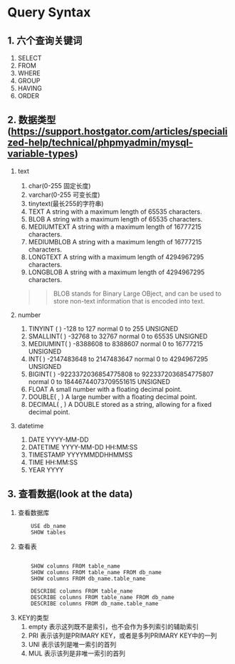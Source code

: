 # Query Syntax

## 1. 六个查询关键词
1. SELECT
2. FROM
3. WHERE
4. GROUP
5. HAVING
6. ORDER

## 2. 数据类型(https://support.hostgator.com/articles/specialized-help/technical/phpmyadmin/mysql-variable-types)
1. text
   1. char(0-255 固定长度)
   2. varchar(0-255 可变长度)
   3. tinytext(最长255的字符串)
   4. TEXT	A string with a maximum length of 65535 characters.
   5. BLOB	A string with a maximum length of 65535 characters.
   6. MEDIUMTEXT	A string with a maximum length of 16777215 characters.
   7. MEDIUMBLOB	A string with a maximum length of 16777215 characters.
   8. LONGTEXT	A string with a maximum length of 4294967295 characters.
   9. LONGBLOB	A string with a maximum length of 4294967295 characters.
    >> BLOB stands for Binary Large OBject, and can be used to store non-text information that is encoded into text.

2. number
   1. TINYINT ( )	-128 to 127 normal	0 to 255 UNSIGNED
   2. SMALLINT( )	-32768 to 32767 normal	0 to 65535 UNSIGNED
   3. MEDIUMINT( )	-8388608 to 8388607 normal	0 to 16777215 UNSIGNED
   4. INT( )	-2147483648 to 2147483647 normal	0 to 4294967295 UNSIGNED
   5. BIGINT( )	-9223372036854775808 to 9223372036854775807 normal	0 to 18446744073709551615 UNSIGNED
   6. FLOAT	A small number with a floating decimal point.
   7. DOUBLE( , )	A large number with a floating decimal point.
   8. DECIMAL( , )	A DOUBLE stored as a string, allowing for a fixed decimal point.
3. datetime
   1. DATE	YYYY-MM-DD
   2. DATETIME	YYYY-MM-DD HH:MM:SS
   3. TIMESTAMP	YYYYMMDDHHMMSS
   4. TIME	HH:MM:SS
   5. YEAR	YYYY


## 3. 查看数据(look at the data)
1. 查看数据库
    ```
        USE db_name
        SHOW tables
    ```
2. 查看表
    ```

        SHOW columns FROM table_name
        SHOW columns FROM table_name FROM db_name
        SHOW columns FROM db_name.table_name

        DESCRIBE columns FROM table_name
        DESCRIBE columns FROM table_name FROM db_name
        DESCRIBE columns FROM db_name.table_name
    ```
3. KEY的类型
   1. empty 表示这列既不是索引，也不会作为多列索引的辅助索引
   2. PRI   表示该列是PRIMARY KEY，或者是多列PRIMARY KEY中的一列
   3. UNI   表示该列是唯一索引的首列
   4. MUL   表示该列是非唯一索引的首列